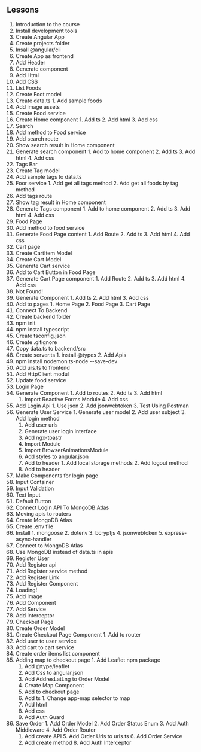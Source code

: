 ## Lessons
1. Introduction to the course
2. Install development tools
3. Create Angular App
  1. Create projects folder
  2. Insall @angular/cli
  3. Create App as frontend
4. Add Header
  1. Generate component
  2. Add Html
  3. Add CSS
5. List Foods
  1. Create Foot model
  2. Create data.ts
    1. Add sample foods
  3. Add image assets
  4. Create Food service
  5. Create Home component
    1. Add ts
    2. Add html
    3. Add css
6. Search
  1. Add method to Food service
  2. Add search route
  3. Show search result in Home component
  4. Generate search component
    1. Add to home component
    2. Add ts
    3. Add html
    4. Add css
7. Tags Bar
  1. Create Tag model
  2. Add sample tags to data.ts
  3. Foor service
    1. Add get all tags method
    2. Add get all foods by tag method
  4. Add tags route
  5. Show tag result in Home component
  6. Generate Tags component
    1. Add to home component
    2. Add ts
    3. Add html
    4. Add css
8. Food Page
  1. Add method to food service
  2. Generate Food Page content
    1. Add Route
    2. Add ts
    3. Add html
    4. Add css
9. Cart page
  1. Create CartItem Model
  2. Create Cart Model
  3. Generate Cart service
  4. Add to Cart Button in Food Page
  5. Generate Cart Page component
    1. Add Route
    2. Add ts
    3. Add html
    4. Add css
10. Not Found!
  1. Generate Component
    1. Add ts
    2. Add html
    3. Add css
  2. Add to pages
    1. Home Page
    2. Food Page
    3. Cart Page
11. Connect To Backend
  1. Create backend folder
  2. npm init
  3. npm install typescript
  4. Create tsconfig.json
  5. Create .gitignore
  6. Copy data.ts to backend/src
  8. Create server.ts
    1. install @types
    2. Add Apis
  9. npm install nodemon ts-node --save-dev
  10. Add urs.ts to frontend
  11. Add HttpClient modul
  12. Update food service
12. Login Page
  1. Generate Component
    1. Add to routes
    2. Add ts
    3. Add html
      1. Import Reactive Forms Module
    4. Add css
  2. Add Login Api
    1. Use json
    2. Add jsonwebtoken
    3. Test Using Postman
  3. Generate User Service
    1. Generate user model
    2. Add user subject
    3. Add login method
      1. Add user urls
      2. Generate user login interface
      3. Add ngx-toastr
        1. Import Module
        2. Import BrowserAnimationsModule
        3. Add styles to angular.json
      4. Add to header
    1. Add local storage methods
    2. Add logout method
      1. Add to header 
13. Make Components for login page
  1. Input Container
  2. Input Validation
  3. Text Input
  4. Default Button
14. Connect Login API To MongoDB Atlas
  1. Moving apis to routers
  2. Create MongoDB Atlas
  3. Create .env file
  4. Install
    1. mongoose
    2. dotenv
    3. bcryptjs
    4. jsonwebtoken
    5. express-async-handler
  5. Connect to MongoDB Atlas
  6. Use MongoDB instead of data.ts in apis
15. Register User
  1. Add Register api
  2. Add Register service method
  3. Add Register Link
  4. Add Register Component
16. Loading!
  1. Add Image
  2. Add Component
  3. Add Service
  4. Add Interceptor
17. Checkout Page
  1. Create Order Model
  2. Create Checkout Page Component
    1. Add to router
  3. Add user to user service
  4. Add cart to cart service
  5. Create order items list component
  6. Adding map to checkout page
    1. Add Leaflet npm package
        1. Add @type/leaflet
        2. Add Css to angular.json
      2. Add AddresLatLng to Order Model
      3. Create Map Component
        1. Add to checkout page
        2. Add ts
          1. Change app-map selector to map
        3. Add html
        4. Add css
      4. Add Auth Guard
  7. Save Order
    1. Add Order Model
    2. Add Order Status Enum
    3. Add Auth Middleware
    4. Add Order Router
      1. Add create API
    5. Add Order Urls to urls.ts
    6. Add Order Service
      1. Add create method
    8. Add Auth Interceptor